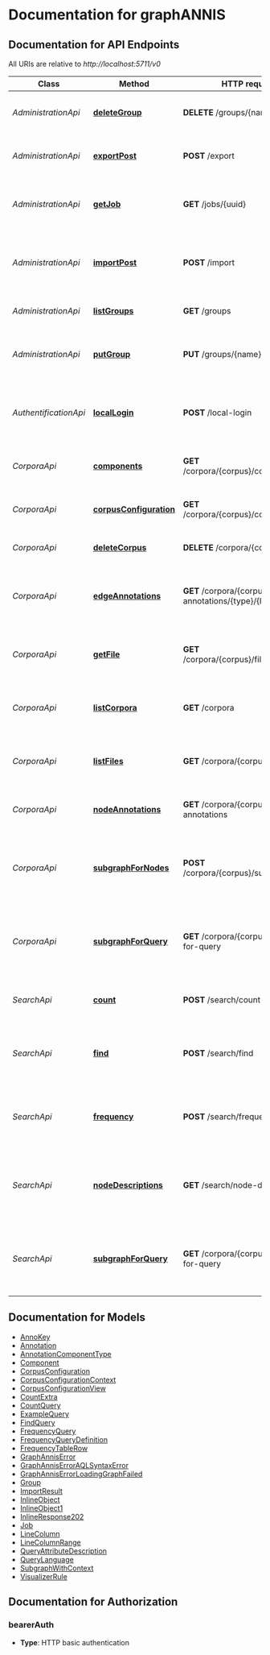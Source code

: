 # Documentation for graphANNIS

<a name="documentation-for-api-endpoints"></a>
## Documentation for API Endpoints

All URIs are relative to *http://localhost:5711/v0*

Class | Method | HTTP request | Description
------------ | ------------- | ------------- | -------------
*AdministrationApi* | [**deleteGroup**](Apis/AdministrationApi.md#deletegroup) | **DELETE** /groups/{name} | Delete the user group given by its name
*AdministrationApi* | [**exportPost**](Apis/AdministrationApi.md#exportpost) | **POST** /export | Get all requested corpora as ZIP-file
*AdministrationApi* | [**getJob**](Apis/AdministrationApi.md#getjob) | **GET** /jobs/{uuid} | Get the status of the background job with the UUID
*AdministrationApi* | [**importPost**](Apis/AdministrationApi.md#importpost) | **POST** /import | Import all corpora which are part of the uploaded ZIP-file
*AdministrationApi* | [**listGroups**](Apis/AdministrationApi.md#listgroups) | **GET** /groups | Get all available user groups
*AdministrationApi* | [**putGroup**](Apis/AdministrationApi.md#putgroup) | **PUT** /groups/{name} | Add or replace the user group given by its name
*AuthentificationApi* | [**localLogin**](Apis/AuthentificationApi.md#locallogin) | **POST** /local-login | Create JWT token for credentials of a locally configured account.
*CorporaApi* | [**components**](Apis/CorporaApi.md#components) | **GET** /corpora/{corpus}/components | List all edge components of the corpus.
*CorporaApi* | [**corpusConfiguration**](Apis/CorporaApi.md#corpusconfiguration) | **GET** /corpora/{corpus}/configuration | Get the corpus configuration object.
*CorporaApi* | [**deleteCorpus**](Apis/CorporaApi.md#deletecorpus) | **DELETE** /corpora/{corpus} | Delete the given corpus.
*CorporaApi* | [**edgeAnnotations**](Apis/CorporaApi.md#edgeannotations) | **GET** /corpora/{corpus}/edge-annotations/{type}/{layer}/{name}/ | List all annotations of the corpus for a given edge component
*CorporaApi* | [**getFile**](Apis/CorporaApi.md#getfile) | **GET** /corpora/{corpus}/files/{name} | Get an associated file for the corpus by its name.
*CorporaApi* | [**listCorpora**](Apis/CorporaApi.md#listcorpora) | **GET** /corpora | Get a list of all corpora the user is authorized to use.
*CorporaApi* | [**listFiles**](Apis/CorporaApi.md#listfiles) | **GET** /corpora/{corpus}/files | List the names of all associated file for the corpus.
*CorporaApi* | [**nodeAnnotations**](Apis/CorporaApi.md#nodeannotations) | **GET** /corpora/{corpus}/node-annotations | List all node annotations of the corpus.
*CorporaApi* | [**subgraphForNodes**](Apis/CorporaApi.md#subgraphfornodes) | **POST** /corpora/{corpus}/subgraph | Get a subgraph of the corpus format given a list of nodes and a context.
*CorporaApi* | [**subgraphForQuery**](Apis/CorporaApi.md#subgraphforquery) | **GET** /corpora/{corpus}/subgraph-for-query | Get a subgraph of the corpus format given a list of nodes and a context.
*SearchApi* | [**count**](Apis/SearchApi.md#count) | **POST** /search/count | Count the number of results for a query.
*SearchApi* | [**find**](Apis/SearchApi.md#find) | **POST** /search/find | Find results for a query and return the IDs of the matched nodes.
*SearchApi* | [**frequency**](Apis/SearchApi.md#frequency) | **POST** /search/frequency | Find results for a query and return the IDs of the matched nodes.
*SearchApi* | [**nodeDescriptions**](Apis/SearchApi.md#nodedescriptions) | **GET** /search/node-descriptions | Parses a query and returns a description for all the nodes in the query.
*SearchApi* | [**subgraphForQuery**](Apis/SearchApi.md#subgraphforquery) | **GET** /corpora/{corpus}/subgraph-for-query | Get a subgraph of the corpus format given a list of nodes and a context.


<a name="documentation-for-models"></a>
## Documentation for Models

 - [AnnoKey](.//Models/AnnoKey.md)
 - [Annotation](.//Models/Annotation.md)
 - [AnnotationComponentType](.//Models/AnnotationComponentType.md)
 - [Component](.//Models/Component.md)
 - [CorpusConfiguration](.//Models/CorpusConfiguration.md)
 - [CorpusConfigurationContext](.//Models/CorpusConfigurationContext.md)
 - [CorpusConfigurationView](.//Models/CorpusConfigurationView.md)
 - [CountExtra](.//Models/CountExtra.md)
 - [CountQuery](.//Models/CountQuery.md)
 - [ExampleQuery](.//Models/ExampleQuery.md)
 - [FindQuery](.//Models/FindQuery.md)
 - [FrequencyQuery](.//Models/FrequencyQuery.md)
 - [FrequencyQueryDefinition](.//Models/FrequencyQueryDefinition.md)
 - [FrequencyTableRow](.//Models/FrequencyTableRow.md)
 - [GraphAnnisError](.//Models/GraphAnnisError.md)
 - [GraphAnnisErrorAQLSyntaxError](.//Models/GraphAnnisErrorAQLSyntaxError.md)
 - [GraphAnnisErrorLoadingGraphFailed](.//Models/GraphAnnisErrorLoadingGraphFailed.md)
 - [Group](.//Models/Group.md)
 - [ImportResult](.//Models/ImportResult.md)
 - [InlineObject](.//Models/InlineObject.md)
 - [InlineObject1](.//Models/InlineObject1.md)
 - [InlineResponse202](.//Models/InlineResponse202.md)
 - [Job](.//Models/Job.md)
 - [LineColumn](.//Models/LineColumn.md)
 - [LineColumnRange](.//Models/LineColumnRange.md)
 - [QueryAttributeDescription](.//Models/QueryAttributeDescription.md)
 - [QueryLanguage](.//Models/QueryLanguage.md)
 - [SubgraphWithContext](.//Models/SubgraphWithContext.md)
 - [VisualizerRule](.//Models/VisualizerRule.md)


<a name="documentation-for-authorization"></a>
## Documentation for Authorization

<a name="bearerAuth"></a>
### bearerAuth

- **Type**: HTTP basic authentication

